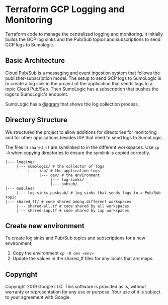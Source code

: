 # Terraform GCP Logging and Monitoring
Terraform code to manage the centralized logging and monitoring. It initially
builds the GCP log sinks and the Pub/Sub topics and subscriptions to send GCP
logs to Sumologic.

## Basic Architecture
[Cloud Pub/Sub](https://cloud.google.com/pubsub/) is a messaging and event
ingestion system that follows the publisher-subscription model. The setup to
send GCP logs to SumoLogic is to create a log sink in the project of the
application that sends logs to a topic Cloud Pub/Sub. Then SumoLogic has a
subscription that pushes the logs to SumoLogic's endpoint.

SumoLogic has a [diagram](https://help.sumologic.com/07Sumo-Logic-Apps/06Google/Google_Kubernetes_Engine_(GKE)_-_Control_Plane/Collect_logs_and_metrics_for_the_GKE_-_Control_Plane_App)
that shows the log collection process.

## Directory Structure
We structured the project to allow additions for directories for monitoring and
for other applications besides IAP that need to send logs to SumoLogic.

The files in `shared_tf` are symlinked to in the different workspaces. Use
`cp -R` when copying directories to ensure the symlink is copied correctly.

```
|--- logging/
     |--- sumologic/ # the collector of logs
          |--- iap/ # the application logs
               |--- dev/ # the environment
                    |--- log-sinks/  
                    |--- pubsub/
|--- modules/
     |--- log-sinks-pusbsub/ # log sinks that sends logs to a Pub/Sub topic
|--- shared_tf/ # code shared among different workspaces
     |--- shared-all.tf # code shared by all workspaces
     |--- shared-iap.tf # code shared by iap workspaces
```

## Create new environment
To create log sinks and Pub/Sub topics and subscriptions for a new environment,
1. Copy the environment `cp -R dev <env>`
1. Update the values in the shared_tf files for any locals that are maps.

## Copyright
Copyright 2019 Google LLC. This software is provided as is, without warranty or 
representation for any use or purpose. Your use of it is subject to your 
agreement with Google.
 